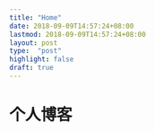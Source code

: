 ```yaml
---
title: "Home"
date: 2018-09-09T14:57:24+08:00
lastmod: 2018-09-09T14:57:24+08:00
layout: post
type:  "post"
highlight: false
draft: true
---
```


# 个人博客
